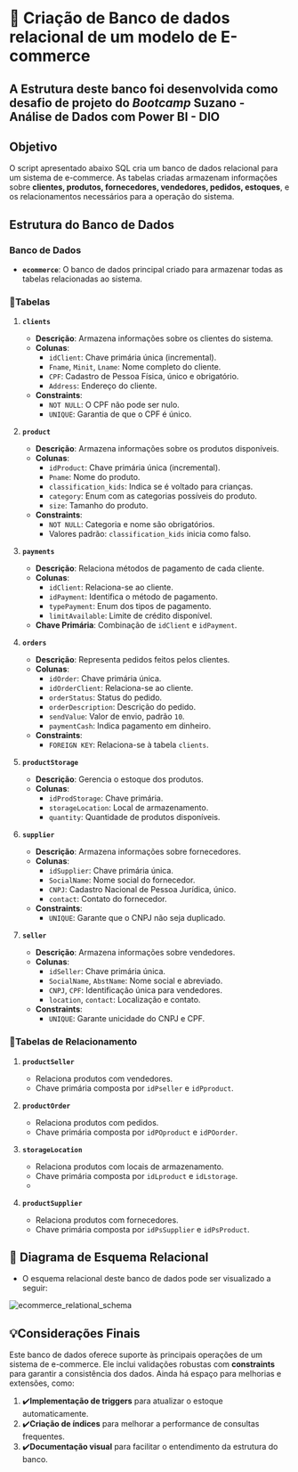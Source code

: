# 💾 Criação de Banco de dados relacional de um modelo de E-commerce

## A Estrutura deste banco foi desenvolvida como desafio de projeto do *Bootcamp* Suzano - Análise de Dados com Power BI - DIO


## Objetivo

O script apresentado abaixo SQL cria um banco de dados relacional para um sistema de e-commerce. As tabelas criadas armazenam informações sobre **clientes, produtos, fornecedores, vendedores, pedidos, estoques**, e os relacionamentos necessários para a operação do sistema. 

## Estrutura do Banco de Dados 

### Banco de Dados

-   **`ecommerce`**: O banco de dados principal criado para armazenar todas as tabelas relacionadas ao sistema.

### 📂Tabelas

1.  **`clients`**
    -   **Descrição**: Armazena informações sobre os clientes do sistema.
    -   **Colunas**:
        -   `idClient`: Chave primária única (incremental).
        -   `Fname`, `Minit`, `Lname`: Nome completo do cliente.
        -   `CPF`: Cadastro de Pessoa Física, único e obrigatório.
        -   `Address`: Endereço do cliente.
    -   **Constraints**:
        -   `NOT NULL`: O CPF não pode ser nulo.
        -   `UNIQUE`: Garantia de que o CPF é único.

2.  **`product`**
    -   **Descrição**: Armazena informações sobre os produtos disponíveis.
    -   **Colunas**:
        -   `idProduct`: Chave primária única (incremental).
        -   `Pname`: Nome do produto.
        -   `classification_kids`: Indica se é voltado para crianças.
        -   `category`: Enum com as categorias possíveis do produto.
        -   `size`: Tamanho do produto.
    -   **Constraints**:
        -   `NOT NULL`: Categoria e nome são obrigatórios.
        -   Valores padrão: `classification_kids` inicia como falso.

3.  **`payments`**
    -   **Descrição**: Relaciona métodos de pagamento de cada cliente.
    -   **Colunas**:
        -   `idClient`: Relaciona-se ao cliente.
        -   `idPayment`: Identifica o método de pagamento.
        -   `typePayment`: Enum dos tipos de pagamento.
        -   `limitAvailable`: Limite de crédito disponível.
    -   **Chave Primária**: Combinação de `idClient` e `idPayment`.

4.  **`orders`**
    -   **Descrição**: Representa pedidos feitos pelos clientes.
    -   **Colunas**:
        -   `idOrder`: Chave primária única.
        -   `idOrderClient`: Relaciona-se ao cliente.
        -   `orderStatus`: Status do pedido.
        -   `orderDescription`: Descrição do pedido.
        -   `sendValue`: Valor de envio, padrão `10`.
        -   `paymentCash`: Indica pagamento em dinheiro.
    -   **Constraints**:
        -   `FOREIGN KEY`: Relaciona-se à tabela `clients`.

5.  **`productStorage`**
    -   **Descrição**: Gerencia o estoque dos produtos.
    -   **Colunas**:
        -   `idProdStorage`: Chave primária.
        -   `storageLocation`: Local de armazenamento.
        -   `quantity`: Quantidade de produtos disponíveis.

6.  **`supplier`**
    -   **Descrição**: Armazena informações sobre fornecedores.
    -   **Colunas**:
        -   `idSupplier`: Chave primária única.
        -   `SocialName`: Nome social do fornecedor.
        -   `CNPJ`: Cadastro Nacional de Pessoa Jurídica, único.
        -   `contact`: Contato do fornecedor.
    -   **Constraints**:
        -   `UNIQUE`: Garante que o CNPJ não seja duplicado.

7.  **`seller`**
    -   **Descrição**: Armazena informações sobre vendedores.
    -   **Colunas**:
        -   `idSeller`: Chave primária única.
        -   `SocialName`, `AbstName`: Nome social e abreviado.
        -   `CNPJ`, `CPF`: Identificação única para vendedores.
        -   `location`, `contact`: Localização e contato.
    -   **Constraints**:
        -   `UNIQUE`: Garante unicidade do CNPJ e CPF.

### 🔀Tabelas de Relacionamento

1.  **`productSeller`**
    
    -   Relaciona produtos com vendedores.
    -   Chave primária composta por `idPseller` e `idPproduct`.
2.  **`productOrder`**
    
    -   Relaciona produtos com pedidos.
    -   Chave primária composta por `idPOproduct` e `idPOorder`.
3.  **`storageLocation`**
    
    -   Relaciona produtos com locais de armazenamento.
    -   Chave primária composta por `idLproduct` e `idLstorage`.
    - 
4.  **`productSupplier`**
    
    -   Relaciona produtos com fornecedores.
    -   Chave primária composta por `idPsSupplier` e `idPsProduct`.

## 🔀 Diagrama de Esquema Relacional

- O esquema relacional deste banco de dados pode ser visualizado a seguir:

![ecommerce_relational_schema](https://github.com/user-attachments/assets/ce7fc139-05c1-48e6-ae99-b20e40e339c2)


## 💡Considerações Finais

Este banco de dados oferece suporte às principais operações de um sistema de e-commerce. Ele inclui validações robustas com **constraints** para garantir a consistência dos dados. Ainda há espaço para melhorias e extensões, como:

1.  ✔️**Implementação de triggers** para atualizar o estoque automaticamente.
2.  ✔️**Criação de índices** para melhorar a performance de consultas frequentes.
3.  ✔️**Documentação visual** para facilitar o entendimento da estrutura do banco.
